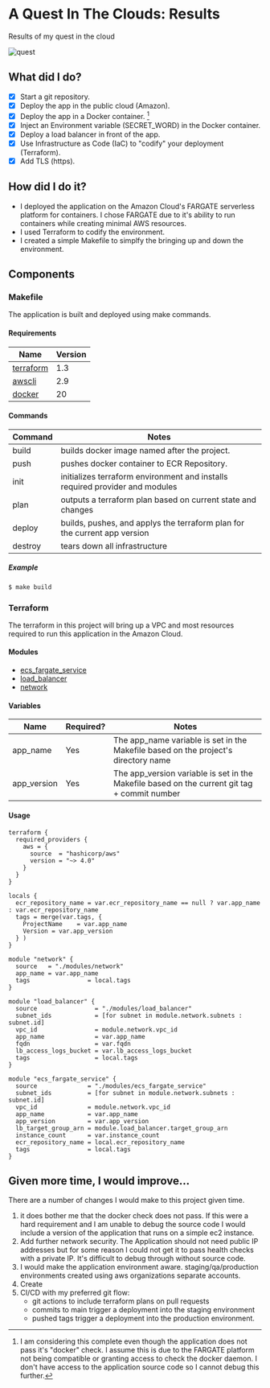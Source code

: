 # A Quest In The Clouds: Results
Results of my quest in the cloud

![quest](https://user-images.githubusercontent.com/2027534/215284609-361c15ff-8ee1-4f98-a543-8b5bf51091c7.gif)


## What did I do?

- [X] Start a git repository. 
- [X] Deploy the app in the public cloud (Amazon).
- [X] Deploy the app in a Docker container. [^1]
- [X] Inject an Environment variable (SECRET_WORD) in the Docker container. 
- [X] Deploy a load balancer in front of the app.
- [X] Use Infrastructure as Code (IaC) to "codify" your deployment (Terraform).
- [X] Add TLS (https).

[^1]: I am considering this complete even though the application does not pass it's "docker" check. I assume this is due to the FARGATE platform not being compatible or granting access to check the docker daemon. I don't have access to the application source code so I cannot debug this further.

## How did I do it?
* I deployed the application on the Amazon Cloud's FARGATE serverless platform for containers. I chose FARGATE due to it's ability to run containers while creating minimal AWS resources. 
* I used Terraform to codify the environment. 
* I created a simple Makefile to simplfy the bringing up and down the environment. 

## Components

### Makefile
The application is built and deployed using make commands. 

#### Requirements
| Name | Version |
| ---- | ------- | 
| [terraform](https://www.terraform.io/) | 1.3 | 
| [awscli](https://aws.amazon.com/cli/) | 2.9 | 
| [docker](https://www.docker.com/) | 20 | 

#### Commands
| Command | Notes |
| ------- | ----- |
| build | builds docker image named after the project. |
| push |  pushes docker container to ECR Repository. |
| init |  initializes terraform environment and installs required provider and modules |
| plan |  outputs a terraform plan based on current state and changes|
| deploy |  builds, pushes, and applys the terraform plan for the current app version |
| destroy |  tears down all infrastructure |

##### Example 
```sh
$ make build
```
### Terraform
The terraform in this project will bring up a VPC and most resources required to run this application in the Amazon Cloud. 

#### Modules
* [ecs_fargate_service](terraform/modules/ecs_fargate_service/README.md)
* [load_balancer](terraform/modules/load_balancer/README.md)
* [network](terraform/modules/network/README.md)

#### Variables
| Name | Required? | Notes |
| ---- | --------- | ----- | 
| app_name | Yes | The app_name variable is set in the Makefile based on the project's directory name | 
| app_version | Yes | The app_version variable is set in the Makefile based on the current git tag + commit number |

#### Usage
```hcl
terraform {
  required_providers {
    aws = {
      source  = "hashicorp/aws"
      version = "~> 4.0"
    }
  }
}

locals {
  ecr_repository_name = var.ecr_repository_name == null ? var.app_name : var.ecr_repository_name
  tags = merge(var.tags, { 
    ProjectName    = var.app_name
    Version = var.app_version
  } )
}

module "network" {
  source   = "./modules/network"
  app_name = var.app_name
  tags                = local.tags
}

module "load_balancer" {
  source                = "./modules/load_balancer"
  subnet_ids            = [for subnet in module.network.subnets : subnet.id]
  vpc_id                = module.network.vpc_id
  app_name              = var.app_name
  fqdn                  = var.fqdn
  lb_access_logs_bucket = var.lb_access_logs_bucket
  tags                  = local.tags
}

module "ecs_fargate_service" {
  source              = "./modules/ecs_fargate_service"
  subnet_ids          = [for subnet in module.network.subnets : subnet.id]
  vpc_id              = module.network.vpc_id
  app_name            = var.app_name
  app_version         = var.app_version
  lb_target_group_arn = module.load_balancer.target_group_arn
  instance_count      = var.instance_count
  ecr_repository_name = local.ecr_repository_name
  tags                = local.tags
}
```

## Given more time, I would improve...
There are a number of changes I would make to this project given time. 
1. it does bother me that the docker check does not pass. If this were a hard requirement and I am unable to debug the source code I would include a version of the application that runs on a simple ec2 instance.
2. Add further network security. The Application should not need public IP addresses but for some reason I could not get it to pass health checks with a private IP. It's difficult to debug through without source code.
3. I would make the application environment aware. staging/qa/production environments created using aws organizations separate accounts. 
4. Create
5. CI/CD with my preferred git flow:
	- git actions to include terraform plans on pull requests
	- commits to main trigger a deployment into the staging environment
	- pushed tags trigger a deployment into the production environment. 





